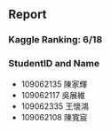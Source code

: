 ## Report

### Kaggle Ranking: 6/18

### StudentID and Name

- 109062135 陳家輝
- 109062117 吳展維
- 109062335 王懷鴻
- 109062108 陳寬宸